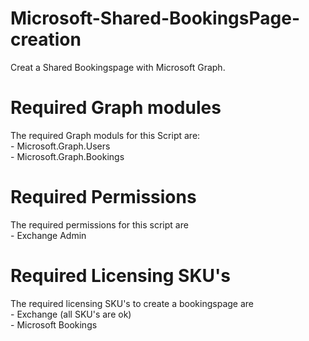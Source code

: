 # Microsoft-Shared-BookingsPage-creation
Creat a Shared Bookingspage with Microsoft Graph. 

# Required Graph modules
The required Graph moduls for this Script are:  
    - Microsoft.Graph.Users  
    - Microsoft.Graph.Bookings  

# Required Permissions
The required permissions for this script are   
    - Exchange Admin

# Required Licensing SKU's
The required licensing SKU's to create a bookingspage are  
    - Exchange (all SKU's are ok)  
    - Microsoft Bookings
